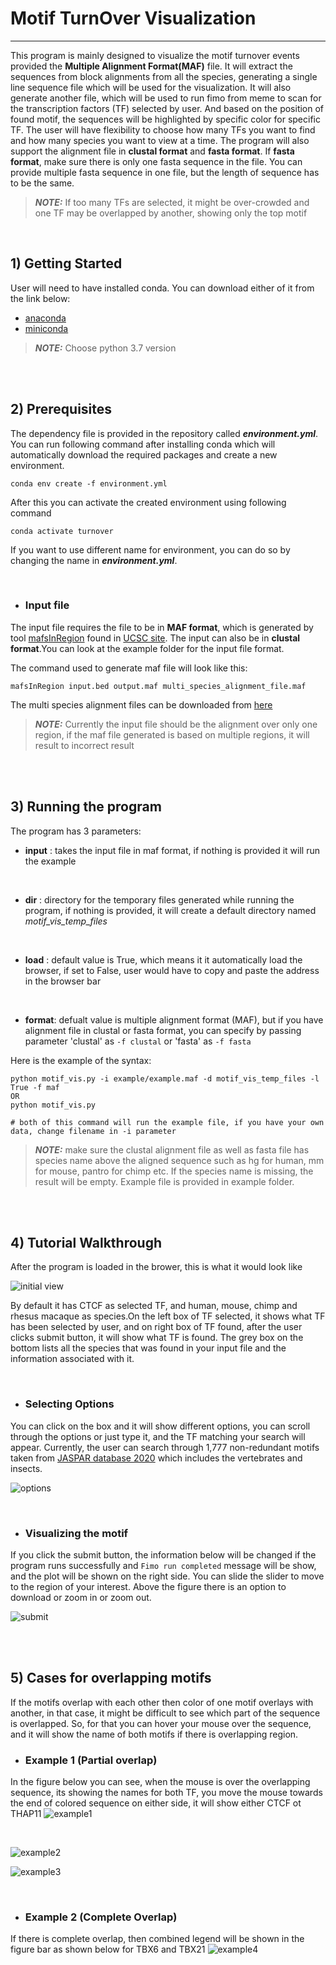 # Motif TurnOver Visualization

------
This program is mainly designed to visualize the motif turnover events provided the **Multiple Alignment Format(MAF)** file. It will extract the sequences from block alignments from all the species, generating a single line sequence file which will be used for the visualization. It will also generate another file, which will be used to run fimo from meme to scan for the transcription factors (TF) selected by user. And based on the position of found motif, the sequences will be highlighted by specific color for specific TF. The user will have flexibility to choose how many TFs you want to find and how many species you want to view at a time. The program will also support the alignment file in **clustal format** and **fasta format**. If **fasta format**, make sure there is only one fasta sequence in the file. You can provide multiple fasta sequence in one file, but the length of sequence has to be the same.

> **_NOTE:_** If too many TFs are selected, it might be over-crowded and one TF may be overlapped by another, showing only the top motif

<br/>

## 1) Getting Started

User will need to have installed conda. You can download either of it from the link below:
- [anaconda](https://www.anaconda.com/distribution/)
- [miniconda](https://docs.conda.io/en/latest/miniconda.html)

> **_NOTE:_** Choose python 3.7 version


<br/>

<br/>

## 2) Prerequisites
The dependency file is provided in the repository called ***environment.yml***. You can run following command after installing conda which will automatically download the required packages and create a new environment.

`conda env create -f environment.yml`

After this you can activate the created environment using following command

`conda activate turnover`

If you want to use different name for environment, you can do so by changing the name in ***environment.yml***.

<br/>

- ### Input file

The input file requires the file to be in **MAF format**, which is generated by tool [mafsInRegion](http://hgdownload.cse.ucsc.edu/admin/exe/linux.x86_64/mafsInRegion) found in [UCSC site](http://hgdownload.cse.ucsc.edu/admin/exe/linux.x86_64/). The input can also be in **clustal format**.You can look at the example folder for the input file format.

The command used to generate maf file will look like this:

`mafsInRegion input.bed output.maf multi_species_alignment_file.maf`

The multi species alignment files can be downloaded from [here](http://hgdownload.cse.ucsc.edu/goldenpath/hg19/multiz46way/maf/)

> **_NOTE:_** Currently the input file should be the alignment over only one region, if the maf file generated is based on multiple regions, it will result to incorrect result

<br/>

<br/>

## 3) Running the program

The program has 3 parameters:
- **input** : takes the input file in maf format, if nothing is provided it will run the example 
<br/>

- **dir**  : directory for the temporary files generated while running the program, if nothing is provided, it will create a default directory named *motif_vis_temp_files*
<br/>

- **load**  : default value is True, which means it it automatically load the browser, if set to False, user would have to copy and paste the address in the browser bar
<br/>

- **format**: defualt value is multiple alignment format (MAF), but if you have alignment file in clustal or fasta format, you can specify by passing parameter 'clustal' as `-f clustal` or 'fasta' as `-f fasta`

Here is the example of the syntax:

```
python motif_vis.py -i example/example.maf -d motif_vis_temp_files -l True -f maf
OR
python motif_vis.py

# both of this command will run the example file, if you have your own data, change filename in -i parameter
```

> **_NOTE:_** make sure the clustal alignment file as well as fasta file has species name above the aligned sequence such as hg for human, mm for mouse, pantro for chimp etc. If the species name is missing, the result will be empty. Example file is provided in example folder.

<br/>

<br/>

## 4) Tutorial Walkthrough

After the program is loaded in the brower, this is what it would look like

![initial view](data/images/initial_view.png)

By default it has CTCF as selected TF, and human, mouse, chimp and rhesus macaque as species.On the left box of TF selected, it shows what TF has been selected by user, and on right box of TF found, after the user clicks submit button, it will show what TF is found. The grey box on the bottom lists all the species that was found in your input file and the information associated with it.

<br/>

- ### Selecting Options
You can click on the box and it will show different options, you can scroll through the options or just type it, and the TF matching your search will appear. Currently, the user can search through 1,777 non-redundant motifs taken from [JASPAR database 2020](http://jaspar.genereg.net/downloads/) which includes the vertebrates and insects.

![options](data/images/options.png)

<br/>

- ### Visualizing the motif
If you click the submit button, the information below will be changed if the program runs successfully and `Fimo run completed` message will be show, and the plot will be shown on the right side. You can slide the slider to move to the region of your interest. Above the figure there is an option to download or zoom in or zoom out.

![submit](data/images/submit.png)

<br/>


<br/>

## 5) Cases for overlapping motifs

If the motifs overlap with each other then color of one motif overlays with another, in that case, it might be difficult to see which part of the sequence is overlapped. So, for that you can hover your mouse over the sequence, and it will show the name of both motifs if there is overlapping region.
- ### Example 1 (Partial overlap)
In the figure below you can see, when the mouse is over the overlapping sequence, its showing the names for both TF, you move the mouse towards the end of colored sequence on either side, it will show either CTCF ot THAP11
![example1](data/images/example1.png)

<br/>

![example2](data/images/example2.png)
<br/>

![example3](data/images/example3.png)
<br/>

<br/>


- ### Example 2 (Complete Overlap)
If there is complete overlap, then combined legend will be shown in the figure bar as shown below for TBX6 and TBX21
![example4](data/images/example4.png)
